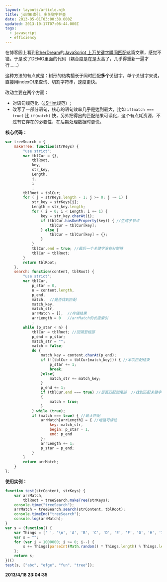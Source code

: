 ```yaml
---
layout: layouts/article.njk
title: js树形索引，多关键字并查
date: 2013-05-01T03:00:38.000Z
updated: 2013-10-17T07:06:44.000Z
tags:
  - javascript
  - efficiency
---
```


在博客园上看到[EtherDream](http://www.cnblogs.com/index-html/)的[JavaScript 上万关键字瞬间匹配](http://www.cnblogs.com/index-html/archive/2013/04/17/3025682.html)这篇文章，感觉不错。于是改了DEMO里面的代码（耦合度是在是太高了，几乎得重新一遍才行……）

这种方法的有点就是：树形的结构擅长于同时匹配**多个**关键字。单个关键字来说，直接用indexOf来查询、切割字符串，速度更快。

改动主要在两个方面：
- 对语句规范化（[JSHint](http://www.jshint.com/)规范）;
- 改写了一部分语句，核心的语句效率几乎是达到最大，比如 `if(match === true)` 比 `if(match)` 快，另外把得出的匹配结果可读化，这个有点耗资源，不过有它存在的必要性，在后期处理数据时更快。

**核心代码：**

``` javascript
var treeSearch = {
    makeTree: function(strKeys) {
        "use strict";
        var tblCur = {},
            tblRoot,
            key,
            str_key,
            Length,
            j,
            i
            ;
        tblRoot = tblCur;
        for ( j = strKeys.length - 1; j >= 0; j -= 1) {
            str_key = strKeys[j];
            Length = str_key.length;
            for ( i = 0; i < Length; i += 1) {
                key = str_key.charAt(i);
                if (tblCur.hasOwnProperty(key)) { //生成子节点 
                    tblCur = tblCur[key];
                } else {
                    tblCur = tblCur[key] = {};
                }
            }
            tblCur.end = true; //最后一个关键字没有分割符
            tblCur = tblRoot;
        }
        return tblRoot;
    },
    search: function(content, tblRoot) {
        "use strict";
        var tblCur,
            p_star = 0,
            n = content.length,
            p_end,
            match,  //是否找到匹配
            match_key,
            match_str,
            arrMatch = [],  //存储结果
            arrLength = 0   //arrMatch的长度索引
            ;
        while (p_star < n) {
            tblCur = tblRoot; //回溯至根部
            p_end = p_star;
            match_str = "";
            match = false;
            do {
                match_key = content.charAt(p_end);
                if (!(tblCur = tblCur[match_key])) { //本次匹配结束
                    p_star += 1;
                    break;
                }else{
                    match_str += match_key;
                }
                p_end += 1;
                if (tblCur.end === true) //是否匹配到尾部  //找到匹配关键字
                {
                    match = true;
                }
            } while (true);
            if (match === true) { //最大匹配
                arrMatch[arrLength] = { //增强可读性
                    key: match_str,
                    begin: p_star - 1,
                    end: p_end
                };
                arrLength += 1;
                p_star = p_end;
            }
        }
        return arrMatch;
    }
};
```

**使用实例：**

``` javascript
function test(strContent, strKeys) {
    var arrMatch,
        tblRoot = treeSearch.makeTree(strKeys);
    console.time("treeSearch");
    arrMatch = treeSearch.search(strContent, tblRoot);
    console.timeEnd("treeSearch");
    console.log(arrMatch);
}
var s = (function() {
    var Things = [' ', '\n', 'A', 'B', 'C', 'D', 'E', 'F', 'G', 'H', 'I', 'J', 'K', 'L', 'M', 'N', 'O', 'Q', 'R', 'S', 'T', 'U', 'V', 'W', 'X', 'Y', 'Z', 'a', 'b', 'c', 'd', 'e', 'f', 'g', 'h', 'i', 'j', 'k', 'l', 'm', 'n', 'o', 'q', 'r', 's', 't', 'u', 'v', 'w', 'x', 'y', 'z'];
    var s = "";
    for (var i = 1000000; i >= 0; i--) {
        s += Things[parseInt(Math.random() * Things.length) % Things.length]
    };
    return s;
})()
test(s, ["abc", "efge", "fun", "tree"]);
```

**2013/4/18 23:04:35**
